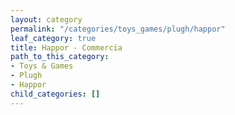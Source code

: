 ```yaml
---
layout: category
permalink: "/categories/toys_games/plugh/happor"
leaf_category: true
title: Happor - Commercia
path_to_this_category:
- Toys & Games
- Plugh
- Happor
child_categories: []
---
```

